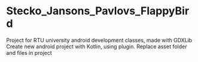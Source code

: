 # Stecko_Jansons_Pavlovs_FlappyBird
Project for RTU university android development classes, made with GDXLib
Create new android project with Kotlin, using plugin. Replace asset folder and files in project
